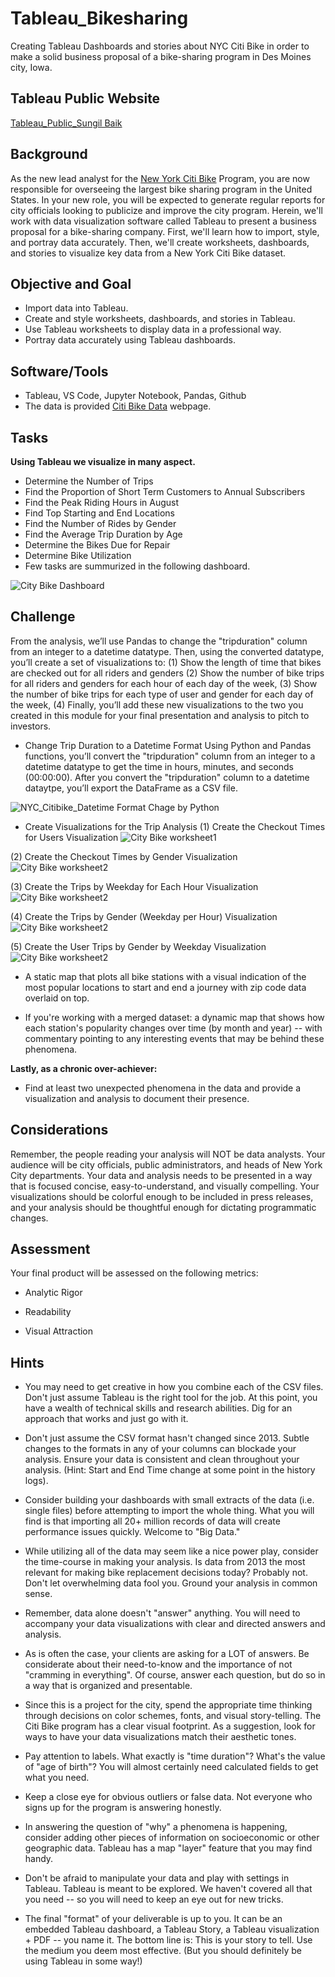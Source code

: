 
# Tableau_Bikesharing

Creating Tableau Dashboards and stories about NYC Citi Bike in order to make a solid business proposal of a bike-sharing program in Des Moines city, Iowa.

## Tableau Public Website
[Tableau_Public_Sungil Baik](https://public.tableau.com/profile/sungil.baik#!/vizhome/NYC_Citibike_Challenge_16084077890610/Story1?publish=yes)


## Background

As the new lead analyst for the [New York Citi Bike](https://en.wikipedia.org/wiki/Citi_Bike) Program, you are now responsible for overseeing the largest bike sharing program in the United States. In your new role, you will be expected to generate regular reports for city officials looking to publicize and improve the city program.
Herein, we'll work with data visualization software called Tableau to present a business proposal for a bike-sharing company. First, we'll learn how to import, style, and portray data accurately. Then, we'll create worksheets, dashboards, and stories to visualize key data from a New York Citi Bike dataset.

## Objective and Goal

 - Import data into Tableau.
 - Create and style worksheets, dashboards, and stories in Tableau.
 - Use Tableau worksheets to display data in a professional way.
 - Portray data accurately using Tableau dashboards.

## Software/Tools
* Tableau, VS Code, Jupyter Notebook, Pandas, Github
* The data is provided [Citi Bike Data](https://www.citibikenyc.com/system-data) webpage.


## Tasks

**Using Tableau we visualize in many aspect.**
 * Determine the Number of Trips
 * Find the Proportion of Short Term Customers to Annual Subscribers
 * Find the Peak Riding Hours in August
 * Find Top Starting and End Locations
 * Find the Number of Rides by Gender
 * Find the Average Trip Duration by Age
 * Determine the Bikes Due for Repair
 * Determine Bike Utilization
 * Few tasks are summurized in the following dashboard.

![City Bike Dashboard](/Practice/2019_citybike.jpg)

## Challenge

From the analysis, we’ll use Pandas to change the "tripduration" column from an integer to a datetime datatype. Then, using the converted datatype, you’ll create a set of visualizations to: (1) Show the length of time that bikes are checked out for all riders and genders (2) Show the number of bike trips for all riders and genders for each hour
of each day of the week, (3) Show the number of bike trips for each type of user and gender for each day of the week, (4) Finally, you’ll add these new visualizations to the two you created in this module for your final presentation and analysis to pitch to investors.


* Change Trip Duration to a Datetime Format
Using Python and Pandas functions, you’ll convert the "tripduration" column from an integer to a datetime datatype to get the time in hours, minutes, and seconds (00:00:00). After you convert the "tripduration" column to a datetime dataytpe, you’ll export the DataFrame as a CSV file.

![NYC_Citibike_Datetime Format Chage by Python](/NYC_Citibike_Challenge.ipynb)

* Create Visualizations for the Trip Analysis
(1) Create the Checkout Times for Users Visualization
![City Bike worksheet1](/Image/Slide2.PNG)

(2) Create the Checkout Times by Gender Visualization
![City Bike worksheet2](Image/Slide3.PNG)

(3) Create the Trips by Weekday for Each Hour Visualization
![City Bike worksheet2](Image/Slide4.PNG)

(4) Create the Trips by Gender (Weekday per Hour) Visualization
![City Bike worksheet2](Image/Slide5.PNG)

(5) Create the User Trips by Gender by Weekday Visualization
![City Bike worksheet2](Image/Slide6.PNG)


* A static map that plots all bike stations with a visual indication of the most popular locations to start and end a journey with zip code data overlaid on top.

* If you're working with a merged dataset: a dynamic map that shows how each station's popularity changes over time (by month and year) -- with commentary pointing to any interesting events that may be behind these phenomena.

**Lastly, as a chronic over-achiever:**

* Find at least two unexpected phenomena in the data and provide a visualization and analysis to document their presence. 


## Considerations

Remember, the people reading your analysis will NOT be data analysts. Your audience will be city officials, public administrators, and heads of New York City departments. Your data and analysis needs to be presented in a way that is focused concise, easy-to-understand, and visually compelling. Your visualizations should be colorful enough to be included in press releases, and your analysis should be thoughtful enough for dictating programmatic changes. 


## Assessment

Your final product will be assessed on the following metrics: 

* Analytic Rigor

* Readability

* Visual Attraction


## Hints

* You may need to get creative in how you combine each of the CSV files. Don't just assume Tableau is the right tool for the job. At this point, you have a wealth of technical skills and research abilities. Dig for an approach that works and just go with it.

* Don't just assume the CSV format hasn't changed since 2013. Subtle changes to the formats in any of your columns can blockade your analysis. Ensure your data is consistent and clean throughout your analysis. (Hint: Start and End Time change at some point in the history logs).

* Consider building your dashboards with small extracts of the data (i.e. single files) before attempting to import the whole thing. What you will find is that importing all 20+ million records of data will create performance issues quickly. Welcome to "Big Data."

* While utilizing all of the data may seem like a nice power play, consider the time-course in making your analysis. Is data from 2013 the most relevant for making bike replacement decisions today? Probably not. Don't let overwhelming data fool you. Ground your analysis in common sense.

* Remember, data alone doesn't "answer" anything. You will need to accompany your data visualizations with clear and directed answers and analysis. 

* As is often the case, your clients are asking for a LOT of answers. Be considerate about their need-to-know and the importance of not "cramming in everything". Of course, answer each question, but do so in a way that is organized and presentable. 

* Since this is a project for the city, spend the appropriate time thinking through decisions on color schemes, fonts, and visual story-telling. The Citi Bike program has a clear visual footprint. As a suggestion, look for ways to have your data visualizations match their aesthetic tones.

* Pay attention to labels. What exactly is "time duration"? What's the value of "age of birth"? You will almost certainly need calculated fields to get what you need.

* Keep a close eye for obvious outliers or false data. Not everyone who signs up for the program is answering honestly.

* In answering the question of "why" a phenomena is happening, consider adding other pieces of information on socioeconomic or other geographic data. Tableau has a map "layer" feature that you may find handy. 

* Don't be afraid to manipulate your data and play with settings in Tableau. Tableau is meant to be explored. We haven't covered all that you need -- so you will need to keep an eye out for new tricks. 

* The final "format" of your deliverable is up to you. It can be an embedded Tableau dashboard, a Tableau Story, a Tableau visualization + PDF -- you name it. The bottom line is: This is your story to tell. Use the medium you deem most effective. (But you should definitely be using Tableau in some way!)
